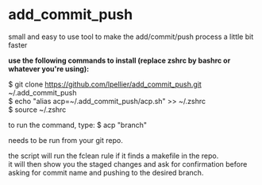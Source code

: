 # add_commit_push
small and easy to use tool to make the add/commit/push process a little bit faster

<b>use the following commands to install (replace zshrc by bashrc or whatever you're using):</b>

$ git clone https://github.com/lpellier/add_commit_push.git \~/.add_commit_push<br>
$ echo "alias acp=\~/.add_commit_push/acp.sh" >> ~/.zshrc<br>
$ source ~/.zshrc

to run the command, type:
$ acp "branch"

needs to be run from your git repo.

the script will run the fclean rule if it finds a makefile in the repo.<br>
it will then show you the staged changes and ask for confirmation before asking for commit name and pushing to the desired branch.
